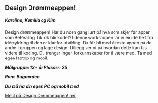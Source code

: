 ## Design Drømmeappen!
##### Karoline, Kamilla og Kim

Design drømmeappen!  Har du noen gang lurt på hva som skjer før apper som BeReal og TikTok blir kodet? I denne workshopen tar vi en idé helt fra idémyldring til den er klar for utvikling. Du får bli med å teste appen på de andre i gruppen og lage design. I tillegg ser vi på hvordan dette kan tas videre til koding.
Du trenger ingen forkunnskaper for å være med. Ta med egen laptop og mobil.					

***Målgruppe: 13+ år      Plasser: 25***

***Rom: Bugaarden***

***Du må ha din egen PC og mobil med***

[Meld på Design Drømmeappen! her](https://boosterconf.ticketco.events/no/nb/e/design_droemmeappen)